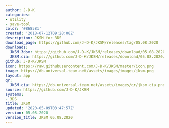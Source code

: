 ```yaml
---
author: J-D-K
categories:
- utility
- save-tool
color: '#868581'
created: '2018-07-12T09:28:08Z'
description: JKSM for 3DS
download_page: https://github.com/J-D-K/JKSM/releases/tag/05.08.2020
downloads:
  JKSM.3dsx: https://github.com/J-D-K/JKSM/releases/download/05.08.2020/JKSM.3dsx
  JKSM.cia: https://github.com/J-D-K/JKSM/releases/download/05.08.2020/JKSM.cia
github: J-D-K/JKSM
icon: https://raw.githubusercontent.com/J-D-K/JKSM/master/icon.png
image: https://db.universal-team.net/assets/images/images/jksm.png
layout: app
qr:
  JKSM.cia: https://db.universal-team.net/assets/images/qr/jksm.cia.png
source: https://github.com/J-D-K/JKSM
systems:
- 3DS
title: JKSM
updated: '2020-05-09T03:47:57Z'
version: 05.08.2020
version_title: JKSM 05.08.2020
---
```

